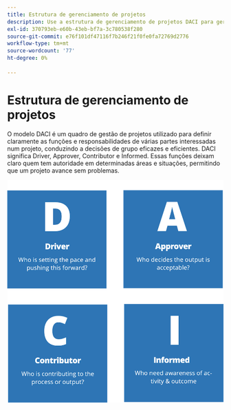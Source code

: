 ```yaml
---
title: Estrutura de gerenciamento de projetos
description: Use a estrutura de gerenciamento de projetos DACI para gerenciar seu projeto de comércio eletrônico.
exl-id: 370793eb-e60b-43eb-bf7a-3c780538f280
source-git-commit: e76f101df47116f7b246f21f0fe0fa72769d2776
workflow-type: tm+mt
source-wordcount: '77'
ht-degree: 0%

---
```


# Estrutura de gerenciamento de projetos

O modelo DACI é um quadro de gestão de projetos utilizado para definir claramente as funções e responsabilidades de várias partes interessadas num projeto, conduzindo a decisões de grupo eficazes e eficientes. DACI significa Driver, Approver, Contributor e Informed. Essas funções deixam claro quem tem autoridade em determinadas áreas e situações, permitindo que um projeto avance sem problemas.

![Diagrama de gerenciamento de projetos DACI](../../assets/playbooks/daci-model.png)
